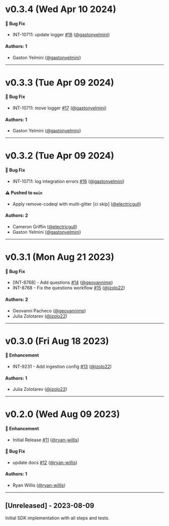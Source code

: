 # v0.3.4 (Wed Apr 10 2024)

#### 🐛 Bug Fix

- INT-10711: update logger [#18](https://github.com/JupiterOne/graph-linear/pull/18) ([@gastonyelmini](https://github.com/gastonyelmini))

#### Authors: 1

- Gaston Yelmini ([@gastonyelmini](https://github.com/gastonyelmini))

---

# v0.3.3 (Tue Apr 09 2024)

#### 🐛 Bug Fix

- INT-10711: move logger [#17](https://github.com/JupiterOne/graph-linear/pull/17) ([@gastonyelmini](https://github.com/gastonyelmini))

#### Authors: 1

- Gaston Yelmini ([@gastonyelmini](https://github.com/gastonyelmini))

---

# v0.3.2 (Tue Apr 09 2024)

#### 🐛 Bug Fix

- INT-10711: log integration errors [#16](https://github.com/JupiterOne/graph-linear/pull/16) ([@gastonyelmini](https://github.com/gastonyelmini))

#### ⚠️ Pushed to `main`

- Apply remove-codeql with multi-gitter [ci skip] ([@electricgull](https://github.com/electricgull))

#### Authors: 2

- Cameron Griffin ([@electricgull](https://github.com/electricgull))
- Gaston Yelmini ([@gastonyelmini](https://github.com/gastonyelmini))

---

# v0.3.1 (Mon Aug 21 2023)

#### 🐛 Bug Fix

- [INT-8768] - Add questions [#14](https://github.com/JupiterOne/graph-linear/pull/14) ([@geovannimp](https://github.com/geovannimp))
- INT-8768 - Fix the questions workflow [#15](https://github.com/JupiterOne/graph-linear/pull/15) ([@jzolo22](https://github.com/jzolo22))

#### Authors: 2

- Geovanni Pacheco ([@geovannimp](https://github.com/geovannimp))
- Julia Zolotarev ([@jzolo22](https://github.com/jzolo22))

---

# v0.3.0 (Fri Aug 18 2023)

#### 🚀 Enhancement

- INT-9231 - Add ingestion config
  [#13](https://github.com/JupiterOne/graph-linear/pull/13)
  ([@jzolo22](https://github.com/jzolo22))

#### Authors: 1

- Julia Zolotarev ([@jzolo22](https://github.com/jzolo22))

---

# v0.2.0 (Wed Aug 09 2023)

#### 🚀 Enhancement

- Initial Release [#11](https://github.com/JupiterOne/graph-linear/pull/11)
  ([@ryan-willis](https://github.com/ryan-willis))

#### 🐛 Bug Fix

- update docs [#12](https://github.com/JupiterOne/graph-linear/pull/12)
  ([@ryan-willis](https://github.com/ryan-willis))

#### Authors: 1

- Ryan Willis ([@ryan-willis](https://github.com/ryan-willis))

---

## [Unreleased] - 2023-08-09

Initial SDK implementation with all steps and tests.
